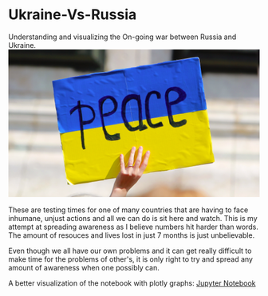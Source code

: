 # Ukraine-Vs-Russia
Understanding and visualizing the On-going war between Russia and Ukraine.
![Free_Ukraine](Peace-in-Ukraine-1070x630.png)

These are testing times for one of many countries that are having to face inhumane, unjust actions and all we can do is sit here and watch. This is my attempt at spreading awareness as I believe numbers hit harder than words. The amount of resouces and lives lost in just 7 months is just unbelievable. 

Even though we all have our own problems and it can get really difficult to make time for the problems of other's, it is only right to try and spread any amount of awareness when one possibly can. 

A better visualization of the notebook with plotly graphs:
[Jupyter Notebook](https://nbviewer.org/github/Mugiiwaraaa/Ukraine-Vs-Russia/blob/main/Ukraine_Vs_Russia_Visualization.ipynb)
